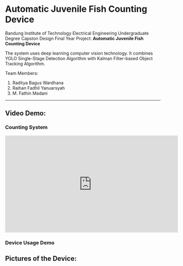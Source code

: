 # Automatic Juvenile Fish Counting Device
Bandung Institute of Technology Electrical Engineering Undergraduate Degree Capston Design Final Year Project: **Automatic Juvenile Fish Counting Device**

The system uses deep learning computer vision technology. It combines YOLO Single-Stage Detection Algorithm with Kalman Filter-based Object Tracking Algorithm.

Team Members:
1. Raditya Bagus Wardhana
2. Raihan Fadhil Yanuarsyah
3. M. Fathin Madani

---

## Video Demo:
### Counting System
<iframe width="560" height="315" src="https://youtube.com/shorts/lDPH_ZbXBBA?feature=share" frameborder="0" allowfullscreen></iframe>

### Device Usage Demo

## Pictures of the Device:
